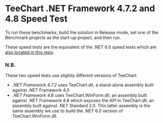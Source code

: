 # TeeChart .NET Framework 4.7.2 and 4.8 Speed Test

To run these benchmarks, build the solution in Release mode, set one of the Benchmark projects as the start-up project, and then run.

These speed tests are the equivalent of the .NET 6.0 speed tests which are [also located in this repo](https://github.com/Steema/TeeChart-NET-Pro-Samples/tree/main/WinForms/NET%206/Speed_Test).

### N.B.
These two speed tests use slightly different versions of TeeChart:

- _.NET Framework 4.7.2_ uses TeeChart.dll, a stand-alone assembly built against .NET Framework 4.0
- _.NET Framework 4.8_ uses TeeChart.WinForm.dll, an assembly built against .NET Framework 4.8 which exposes the API in TeeChart.dll, an assembly built against .NET Standard 2.0. This latter assembly is the same assembly we use to build the .NET 6.0 version of TeeChart.WinForm.dll. 